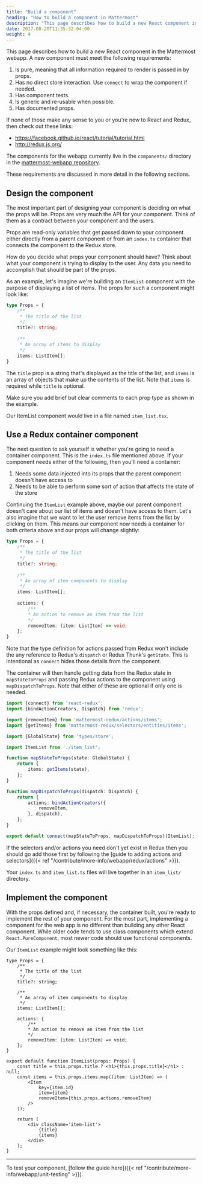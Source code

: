 ```yaml
---
title: "Build a component"
heading: "How to build a component in Mattermost"
description: "This page describes how to build a new React component in the Mattermost webapp and the requirements it must meet."
date: 2017-08-20T11:35:32-04:00
weight: 4
---
```


This page describes how to build a new React component in the Mattermost webapp. A new component must meet the following requirements:

1. Is pure, meaning that all information required to render is passed in by props.
2. Has no direct store interaction. Use `connect` to wrap the component if needed.
3. Has component tests.
4. Is generic and re-usable when possible.
5. Has documented props.

If none of those make any sense to you or you're new to React and Redux, then check out these links:

- https://facebook.github.io/react/tutorial/tutorial.html
- http://redux.js.org/

The components for the webapp currently live in the `components/` directory in the [mattermost-webapp repository](https://github.com/mattermost/mattermost-webapp).

These requirements are discussed in more detail in the following sections.

## Design the component

The most important part of designing your component is deciding on what the props will be. Props are very much the API for your component. Think of them as a contract between your component and the users.

Props are read-only variables that get passed down to your component either directly from a parent component or from an `index.ts` container that connects the component to the Redux store.

How do you decide what props your component should have? Think about what your component is trying to display to the user. Any data you need to accomplish that should be part of the props.

As an example, let's imagine we're building an `ItemList` component with the purpose of displaying a list of items. The props for such a component might look like:

```typescript
type Props = {
    /**
     * The title of the list
     */
    title?: string;
    
    /**
     * An array of items to display
     */
    items: ListItem[];
}
```

The `title` prop is a string that's displayed as the title of the list, and `items` is an array of objects that make up the contents of the list. Note that `items` is required while `title` is optional.

Make sure you add brief but clear comments to each prop type as shown in the example.

Our ItemList component would live in a file named `item_list.tsx`.

## Use a Redux container component

The next question to ask yourself is whether you're going to need a container component. This is the `index.ts` file mentioned above. If your component needs either of the following, then you'll need a container:

1. Needs some data injected into its props that the parent component doesn't have access to
2. Needs to be able to perform some sort of action that affects the state of the store

Continuing the `ItemList` example above, maybe our parent component doesn't care about our list of items and doesn't have access to them. Let's also imagine that we want to let the user remove items from the list by clicking on them. This means our component now needs a container for both criteria above and our props will change slightly:

```typescript
type Props = {
    /**
     * The title of the list
     */
    title?: string;
    
    /**
     * An array of item components to display
     */
    items: ListItem[];
    
    actions: {
        /**
        * An action to remove an item from the list
        */
        removeItem: (item: ListItem) => void;
    };
}
```

Note that the type definition for actions passed from Redux won't include the any reference to Redux's `dispatch` or Redux Thunk's `getState`. This is intentional as `connect` hides those details from the component.

The container will then handle getting data from the Redux state in `mapStateToProps` and passing Redux actions to the component using `mapDispatchToProps`. Note that either of these are optional if only one is needed.

```typescript
import {connect} from 'react-redux';
import {bindActionCreators, Dispatch} from 'redux';

import {removeItem} from 'mattermost-redux/actions/items';
import {getItems} from 'mattermost-redux/selectors/entities/items';

import {GlobalState} from 'types/store';

import ItemList from './item_list';

function mapStateToProps(state: GlobalState) {
    return {
        items: getItems(state),
    };
}

function mapDispatchToProps(dispatch: Dispatch) {
    return {
        actions: bindActionCreators({
            removeItem,
        }, dispatch),
    };
}

export default connect(mapStateToProps, mapDispatchToProps)(ItemList);
```

If the selectors and/or actions you need don't yet exist in Redux then you should go add those first by following the [guide to adding actions and selectors]({{< ref "/contribute/more-info/webapp/redux/actions" >}}).

Your `index.ts` and `item_list.ts` files will live together in an `item_list/` directory.

## Implement the component

With the props defined and, if necessary, the container built, you're ready to implement the rest of your component. For the most part, implementing a component for the web app is no different than building any other React component. While older code tends to use class components which extend `React.PureComponent`, most newer code should use functional components.

Our `ItemList` example might look something like this:

```tsx
type Props = {
    /**
     * The title of the list
     */
    title?: string;
    
    /**
     * An array of item components to display
     */
    items: ListItem[];
    
    actions: {
        /**
        * An action to remove an item from the list
        */
        removeItem: (item: ListItem) => void;
    };
}

export default function ItemList(props: Props) {
    const title = this.props.title ? <h1>{this.props.title}</h1> : null;
    const items = this.props.items.map((item: ListItem) => (
        <Item
            key={item.id}
            item={item}
            removeItem={this.props.actions.removeItem}
        />
    ));

    return (
        <div className='item-list'>
            {title}
            {items}
        </div>
    );
}
```

---
To test your component, [follow the guide here]({{< ref "/contribute/more-info/webapp/unit-testing" >}}).
